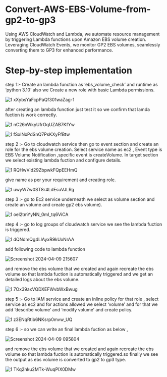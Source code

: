 # Convert-AWS-EBS-Volume-from-gp2-to-gp3
Using AWS CloudWatch and Lambda, we automate resource management by triggering Lambda functions upon Amazon EBS volume creation. Leveraging CloudWatch Events, we monitor GP2 EBS volumes, seamlessly converting them to GP3 for enhanced performance.

# Step-by-step implementation 
step 1:- Create an lambda function as ‘ebs_volume_check’ and runtime as ‘python 3.10’ also we Create a new role with basic Lambda permissions.

![1 xXybsYaFcpPaQf301waZag-1](https://github.com/jagati2/Convert-AWS-EBS-Volume-from-gp2-to-gp3/assets/105737471/55068ea3-70e6-45ed-a491-a39c2439d592)


after creating an lambda function just test it so we confirm that lamda fuction is work correctly.


![1 nC26nWkyUfrOqUZAB7KfYw](https://github.com/jagati2/Convert-AWS-EBS-Volume-from-gp2-to-gp3/assets/105737471/2d57a2e2-0138-4aca-9f13-8a212444af29)

![1 fSxINxPdSnQ7PsKXyFfBtw](https://github.com/jagati2/Convert-AWS-EBS-Volume-from-gp2-to-gp3/assets/105737471/76353031-0b39-4d27-93a3-620a4f1609fe)



step 2 :- Go to cloudwatch service then go to event section and create an role for the ebs volume creation. Select service name as ec2 , Event type is EBS Volume Notification ,specific event is createVolume. In target section we select existing lambda fuction and configure details.



![1 RQHwVid29ZbpwkFQpEEHmQ](https://github.com/jagati2/Convert-AWS-EBS-Volume-from-gp2-to-gp3/assets/105737471/1b626a74-3a70-494f-9cd0-2d496decf8ff)


give name as per your requirement and creating role.

![1 uwyW7w0ST8r4LdEsuVJLRg](https://github.com/jagati2/Convert-AWS-EBS-Volume-from-gp2-to-gp3/assets/105737471/cfdc18a0-e387-4b8d-8437-8bbc826c1bb9)


step 3 :- go to Ec2 service underneath we select as volume section and create an volume and create gp2 ebs volume).

![1 oel2tmYyNN_0mI_tq6ViCA](https://github.com/jagati2/Convert-AWS-EBS-Volume-from-gp2-to-gp3/assets/105737471/9cdbb6d9-2383-42ea-9587-568060769215)


step 4 :- go to log groups of cloudwatch service we see the lambda fuction is triggered.


![1 dQNdmQg4LlAyxR9kUxNrAA](https://github.com/jagati2/Convert-AWS-EBS-Volume-from-gp2-to-gp3/assets/105737471/57a6eba5-a21b-49c2-8684-4c1e15e2c643)



add following code to lambda function

![Screenshot 2024-04-09 215607](https://github.com/jagati2/Convert-AWS-EBS-Volume-from-gp2-to-gp3/assets/105737471/7d95af4e-247d-44b8-9a24-d0f0032680bd)

and remove the ebs volume that we created and again recreate the ebs volume so that lambda fuction is automatically triggered and we get an detailed logs about the ebs volume.

![1 7Ox39axVQDXEFWvbWxBwug](https://github.com/jagati2/Convert-AWS-EBS-Volume-from-gp2-to-gp3/assets/105737471/f19ac916-5587-4dcf-a925-a013500f619e)

step 5 :- Go to IAM service and create an inline policy for that role , select service as ec2 and for actions allowed we select ‘volume’ and for that we add ‘describe volume’ and ‘modify volume’ and create policy.

![1 z3ENqRtib6NKsrp0mvw_UQ](https://github.com/jagati2/Convert-AWS-EBS-Volume-from-gp2-to-gp3/assets/105737471/b6ee6848-99ed-47ee-b03b-32d143563db4)

step 6 :- so we can write an final lambda fuction as below ,


![Screenshot 2024-04-09 095804](https://github.com/jagati2/Convert-AWS-EBS-Volume-from-gp2-to-gp3/assets/105737471/06b45db1-faf2-43e4-be24-468de8ad06ad)

and remove the ebs volume that we created and again recreate the ebs volume so that lambda fuction is automatically triggered.so finally we see the output as ebs volume is converted to gp2 to gp3 type.

![1 TKq2hku2MTk-WuqPIX0DMw](https://github.com/jagati2/Convert-AWS-EBS-Volume-from-gp2-to-gp3/assets/105737471/dbe8293f-4042-4a17-ae84-fc417ed566b0)








